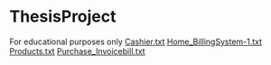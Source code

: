 # ThesisProject
For educational purposes only
[Cashier.txt](https://github.com/keircabuyaon/ThesisProject/files/9938464/Cashier.txt)
[Home_BillingSystem-1.txt](https://github.com/keircabuyaon/ThesisProject/files/9938465/Home_BillingSystem-1.txt)
[Products.txt](https://github.com/keircabuyaon/ThesisProject/files/9938466/Products.txt)
[Purchase_Invoicebill.txt](https://github.com/keircabuyaon/ThesisProject/files/9938467/Purchase_Invoicebill.txt)
